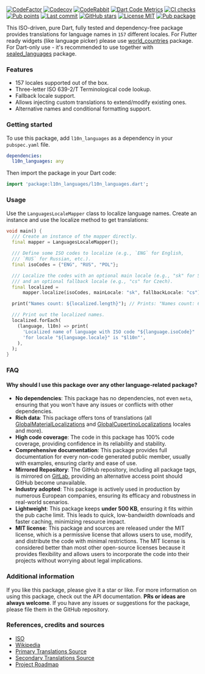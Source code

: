 [![CodeFactor](https://www.codefactor.io/repository/github/tsinis/sealed_world/badge)](https://www.codefactor.io/repository/github/tsinis/sealed_world)
[![Codecov](https://codecov.io/github/tsinis/sealed_world/branch/main/graph/badge.svg)](https://app.codecov.io/github/tsinis/sealed_world/flags)
[![CodeRabbit](https://img.shields.io/coderabbit/prs/github/tsinis/sealed_world?logo=vowpalwabbit&logoColor=orange&color=dark-green)](https://coderabbit.ai)
[![Dart Code Metrics](https://img.shields.io/badge/passing-dcm?style=flat&logo=dart&logoColor=lightskyblue&label=dcm&color=dark-green)](https://dcm.dev)
[![CI checks](https://github.com/tsinis/sealed_world/actions/workflows/verify_packages.yaml/badge.svg)](https://github.com/tsinis/sealed_world/actions/workflows/verify_packages.yaml)
[![Pub points](https://img.shields.io/pub/points/l10n_languages)](https://pub.dev/packages/l10n_languages/score)
[![Last commit](https://img.shields.io/github/last-commit/tsinis/sealed_world)](https://github.com/tsinis/sealed_world/commits/main/packages/l10n_languages)
[![GitHub stars](https://img.shields.io/github/stars/tsinis/sealed_world?style=flat&color=green)](https://github.com/tsinis/sealed_world/stargazers)
[![License MIT](https://img.shields.io/badge/License-MIT-yellow.svg)](https://opensource.org/licenses/MIT)
[![Pub package](https://img.shields.io/pub/v/l10n_languages.svg)](https://pub.dev/packages/l10n_languages)

This ISO-driven, pure Dart, fully tested and dependency-free package provides translations for language names in `157` different locales. For Flutter ready widgets (like language picker) please use [world_countries](https://pub.dev/packages/world_countries) package. For Dart-only use - it's recommended to use together with [sealed_languages](https://pub.dev/packages/sealed_languages) package.

### Features

- 157 locales supported out of the box.
- Three-letter ISO 639-2/T Terminological code lookup.
- Fallback locale support.
- Allows injecting custom translations to extend/modify existing ones.
- Alternative names and conditional formatting support.

### Getting started

To use this package, add `l10n_languages` as a dependency in your `pubspec.yaml` file.

```yaml
dependencies:
  l10n_languages: any
```

Then import the package in your Dart code:

```dart
import 'package:l10n_languages/l10n_languages.dart';
```

### Usage

Use the `LanguagesLocaleMapper` class to localize language names. Create an instance and use the localize method to get translations:

```dart
void main() {
  /// Create an instance of the mapper directly.
  final mapper = LanguagesLocaleMapper();

  /// Define some ISO codes to localize (e.g., `ENG` for English,
  /// `RUS` for Russian, etc.).
  final isoCodes = {"ENG", "RUS", "POL"};

  /// Localize the codes with an optional main locale (e.g., "sk" for Slovak),
  /// and an optional fallback locale (e.g., "cs" for Czech).
  final localized =
      mapper.localize(isoCodes, mainLocale: "sk", fallbackLocale: "cs");

  print("Names count: ${localized.length}"); // Prints: "Names count: 6".

  /// Print out the localized names.
  localized.forEach(
    (language, l10n) => print(
      'Localized name of language with ISO code "${language.isoCode}" '
      'for locale "${language.locale}" is "$l10n"',
    ),
  );
}
```

### FAQ

#### Why should I use this package over any other language-related package?

- **No dependencies**: This package has no dependencies, not even `meta`, ensuring that you won't have any issues or conflicts with other dependencies.
- **Rich data**: This package offers tons of translations (all [GlobalMaterialLocalizations](https://api.flutter.dev/flutter/flutter_localizations/GlobalMaterialLocalizations-class.html) and [GlobalCupertinoLocalizations](https://api.flutter.dev/flutter/flutter_localizations/GlobalCupertinoLocalizations-class.html) locales and more).
- **High code coverage**: The code in this package has 100% code coverage, providing confidence in its reliability and stability.
- **Comprehensive documentation**: This package provides full documentation for every non-code generated public member, usually with examples, ensuring clarity and ease of use.
- **Mirrored Repository**: The GitHub repository, including all package tags, is mirrored on [GitLab](https://gitlab.com/tsinis/sealed_world/), providing an alternative access point should GitHub become unavailable.
- **Industry adopted**: This package is actively used in production by numerous European companies, ensuring its efficacy and robustness in real-world scenarios.
- **Lightweight**: This package keeps **under 500 KB**, ensuring it fits within the pub cache limit. This leads to quick, low-bandwidth downloads and faster caching, minimizing resource impact.
- **MIT license**: This package and sources are released under the MIT license, which is a permissive license that allows users to use, modify, and distribute the code with minimal restrictions. The MIT license is considered better than most other open-source licenses because it provides flexibility and allows users to incorporate the code into their projects without worrying about legal implications.

### Additional information

If you like this package, please give it a star or like. For more information on using this package, check out the API documentation. **PRs or ideas are always welcome**.
If you have any issues or suggestions for the package, please file them in the GitHub repository.

### References, credits and sources

- [ISO](https://www.iso.org/iso-639-language-codes.html)
- [Wikipedia](https://wikipedia.org/wiki/List_of_ISO_639-1_codes)
- [Primary Translations Source](https://github.com/umpirsky/language-list)
- [Secondary Translations Source](https://github.com/symfony/intl)
- [Project Roadmap](https://github.com/users/tsinis/projects/1)
